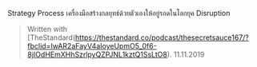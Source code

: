 
Strategy Process เครื่องมือสร้างกลยุทธ์ด้วยตัวเองให้อยู่รอดในโลกยุค Disruption


> Written with [TheStandard(https://thestandard.co/podcast/thesecretsauce167/?fbclid=IwAR2aFayV4aIoyeUpmO5_0f6-8jIOdHEmXHhSzrlpyQZPJNL1kztQ1SsLtO8). 11.11.2019
<!--stackedit_data:
eyJoaXN0b3J5IjpbLTM4NzMyNDQ5Nl19
-->